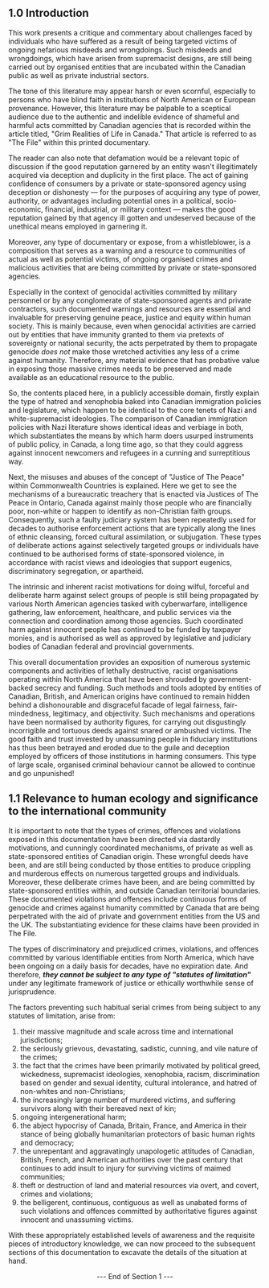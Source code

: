 ## 1.0 Introduction

This work presents a critique and commentary about challenges faced by individuals who have suffered as a result of being targeted victims of ongoing nefarious misdeeds and wrongdoings. Such misdeeds and wrongdoings, which have arisen from supremacist designs, are still being carried out by organised entities that are incubated within the Canadian public as well as private industrial sectors. 

The tone of this literature may appear harsh or even scornful, especially to persons who have blind faith in institutions of North American or European provenance. However, this literature may be palpable to a sceptical audience due to the authentic and indelible evidence of shameful and harmful acts committed by Canadian agencies that is recorded within the article titled, "Grim Realities of Life in Canada." That article is referred to as "The File" within this printed documentary.  

The reader can also note that defamation would be a relevant topic of discussion if the good reputation garnered by an entity wasn't illegitimately acquired via deception and duplicity in the first place. The act of gaining confidence of consumers by a private or state-sponsored agency using deception or dishonesty — for the purposes of acquiring any type of power, authority, or advantages including potential ones in a political, socio-economic, financial, industrial, or military context — makes the good reputation gained by that agency ill gotten and undeserved because of the unethical means employed in garnering it.

Moreover, any type of documentary or expose, from a whistleblower, is a composition that serves as a warning and a resource to communities of actual as well as potential victims, of ongoing organised crimes and malicious activities that are being committed by private or state-sponsored agencies. 

Especially in the context of genocidal activities committed by military personnel or by any conglomerate of state-sponsored agents and private contractors, such documented warnings and resources are essential and invaluable for preserving genuine peace, justice and equity within human society. This is mainly because, even when genocidal activities are carried out by entities that have immunity granted to them via pretexts of sovereignty or national security, the acts perpetrated by them to propagate genocide *does not* make those wretched activities any less of a crime against humanity. Therefore, any material evidence that has probative value in exposing those massive crimes needs to be preserved and made available as an educational resource to the public. 

So, the contents placed here, in a publicly accessible domain, firstly explain the type of hatred and xenophobia baked into Canadian immigration policies and legislature, which happen to be identical to the core tenets of Nazi and white-supremacist ideologies. The comparison of Canadian immigration policies with Nazi literature shows identical ideas and verbiage in both, which substantiates the means by which harm doers usurped instruments of public policy, in Canada, a long time ago, so that they could aggress against innocent newcomers and refugees in a cunning and surreptitious way.   

Next, the misuses and abuses of the concept of "Justice of The Peace" within Commonwealth Countries is explained. Here we get to see the mechanisms of a bureaucratic treachery that is enacted via Justices of The Peace in Ontario, Canada against mainly those people who are financially poor, non-white or happen to identify as non-Christian faith groups. Consequently, such a faulty judiciary system has been repeatedly used for decades to authorise enforcement actions that are typically along the lines of ethnic cleansing, forced cultural assimilation, or subjugation. These types of deliberate actions against selectively targeted groups or individuals have continued to be authorised forms of state-sponsored violence, in accordance with racist views and ideologies that support eugenics, discriminatory segregation, or apartheid. 

The intrinsic and inherent racist motivations for doing wilful, forceful and deliberate harm against select groups of people is still being propagated by various North American agencies tasked with cyberwarfare, intelligence gathering, law enforcement, healthcare, and public services via the connection and coordination among those agencies. Such coordinated harm against innocent people has continued to be funded by taxpayer monies, and is authorised as well as approved by legislative and judiciary bodies of Canadian federal and provincial governments.

This overall documentation provides an exposition of numerous systemic components and activities of lethally destructive, racist organisations operating within North America that have been shrouded by government-backed secrecy and funding. Such methods and tools adopted by entities of Canadian, British, and American origins have continued to remain hidden behind a dishonourable and disgraceful facade of legal fairness, fair-mindedness, legitimacy, and objectivity. Such mechanisms and operations have been normalised by authority figures, for carrying out disgustingly incorrigible and tortuous deeds against snared or ambushed victims. The good faith and trust invested by unassuming people in fiduciary institutions has thus been betrayed and eroded due to the guile and deception employed by officers of those institutions in harming consumers. This type of large scale, organised criminal behaviour cannot be allowed to continue and go unpunished!


## 1.1 Relevance to human ecology and significance to the international community  

It is important to note that the types of crimes, offences and violations exposed in this documentation have been directed via dastardly motivations, and cunningly coordinated mechanisms, of private as well as state-sponsored entities of Canadian origin. These wrongful deeds have been, and are still being conducted by those entities to produce crippling and murderous effects on numerous targetted groups and individuals. Moreover, these deliberate crimes have been, and are being committed by state-sponsored entities within, and outside Canadian territorial boundaries. These documented violations and offences include continuous forms of genocide and crimes against humanity committed by Canada that are being perpetrated with the aid of private and government entities from the US and the UK. The substantiating evidence for these claims have been provided in The File.

The types of discriminatory and prejudiced crimes, violations, and offences committed by various identifiable entities from North America, which have been ongoing on a daily basis for decades, have no expiration date. And therefore, **_they cannot be subject to any type of "statutes of limitation"_** under any legitimate framework of justice or ethically worthwhile sense of jurisprudence.

The factors preventing such habitual serial crimes from being subject to any statutes of limitation, arise from:
1. their massive magnitude and scale across time and international jurisdictions;
1. the seriously grievous, devastating, sadistic, cunning, and vile nature of the crimes;
1. the fact that the crimes have been primarily motivated by political greed, wickedness, supremacist ideologies, xenophobia, racism, discrimination based on gender and sexual identity, cultural intolerance, and hatred of non-whites and non-Christians;
1. the increasingly large number of murdered victims, and suffering survivors along with their bereaved next of kin;
1. ongoing intergenerational harm;
1. the abject hypocrisy of Canada, Britain, France, and America in their stance of being globally humanitarian protectors of basic human rights and democracy;
1. the unrepentant and aggravatingly unapologetic attitudes of Canadian, British, French, and American authorities over the past century that continues to add insult to injury for surviving victims of maimed communities;
1. theft or destruction of land and material resources via overt, and covert, crimes and violations;
1. the belligerent, continuous, contiguous as well as unabated forms of such violations and offences committed by authoritative figures against innocent and unassuming victims.  

With these appropriately established levels of awareness and the requisite pieces of introductory knowledge, we can now proceed to the subsequent sections of this documentation to excavate the details of the situation at hand.


<p align="center"> --- End of Section 1 --- </p>
